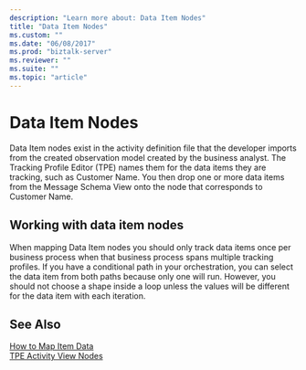 ```yaml
---
description: "Learn more about: Data Item Nodes"
title: "Data Item Nodes"
ms.custom: ""
ms.date: "06/08/2017"
ms.prod: "biztalk-server"
ms.reviewer: ""
ms.suite: ""
ms.topic: "article"
---
```

# Data Item Nodes
Data Item nodes exist in the activity definition file that the developer imports from the created observation model created by the business analyst. The Tracking Profile Editor (TPE) names them for the data items they are tracking, such as Customer Name. You then drop one or more data items from the Message Schema View onto the node that corresponds to Customer Name.  
  
## Working with data item nodes  
 When mapping Data Item nodes you should only track data items once per business process when that business process spans multiple tracking profiles. If you have a conditional path in your orchestration, you can select the data item from both paths because only one will run. However, you should not choose a shape inside a loop unless the values will be different for the data item with each iteration.  
  
## See Also  
 [How to Map Item Data](../core/how-to-map-item-data.md)   
 [TPE Activity View Nodes](../core/tpe-activity-view-nodes.md)
